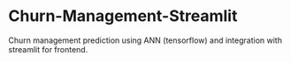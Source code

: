 # Churn-Management-Streamlit
Churn management prediction using ANN (tensorflow) and integration with streamlit for frontend.
